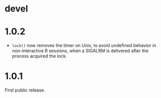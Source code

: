 
# devel

# 1.0.2

* `lock()` now removes the timer on Unix, to avoid undefined behavior in
  non-interactive R sessions, when a SIGALRM is delivered after the process
  acquired the lock.

# 1.0.1

First public release.
